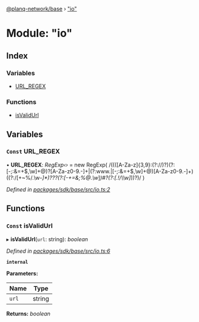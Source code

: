 [@planq-network/base](../README.md) › ["io"](_io_.md)

# Module: "io"

## Index

### Variables

* [URL_REGEX](_io_.md#const-url_regex)

### Functions

* [isValidUrl](_io_.md#const-isvalidurl)

## Variables

### `Const` URL_REGEX

• **URL_REGEX**: *RegExp‹›* = new RegExp(
  /((([A-Za-z]{3,9}:(?:\/\/)?)(?:[\-;:&=\+\$,\w]+@)?[A-Za-z0-9\.\-]+|(?:www\.|[\-;:&=\+\$,\w]+@)[A-Za-z0-9\.\-]+)((?:\/[\+~%\/\.\w\-_]*)?\??(?:[\-\+=&;%@\.\w_]*)#?(?:[\.\!\/\\\w]*))?)/
)

*Defined in [packages/sdk/base/src/io.ts:2](https://github.com/planq-network/planq-sdk/blob/master/packages/sdk/base/src/io.ts#L2)*

## Functions

### `Const` isValidUrl

▸ **isValidUrl**(`url`: string): *boolean*

*Defined in [packages/sdk/base/src/io.ts:6](https://github.com/planq-network/planq-sdk/blob/master/packages/sdk/base/src/io.ts#L6)*

**`internal`** 

**Parameters:**

Name | Type |
------ | ------ |
`url` | string |

**Returns:** *boolean*
